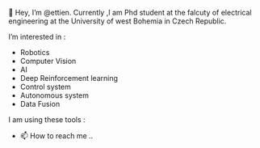 👋 Hey, I’m @ettien. Currently ,I am  Phd  student  at the falcuty of  electrical  engineering  at  the  University  of  west  Bohemia in Czech Republic.

I’m interested in :
* Robotics
* Computer Vision
* AI
* Deep Reinforcement  learning 
* Control system
* Autonomous system
* Data Fusion
 
 I am using these  tools :


- 📫 How to reach me ..
   



